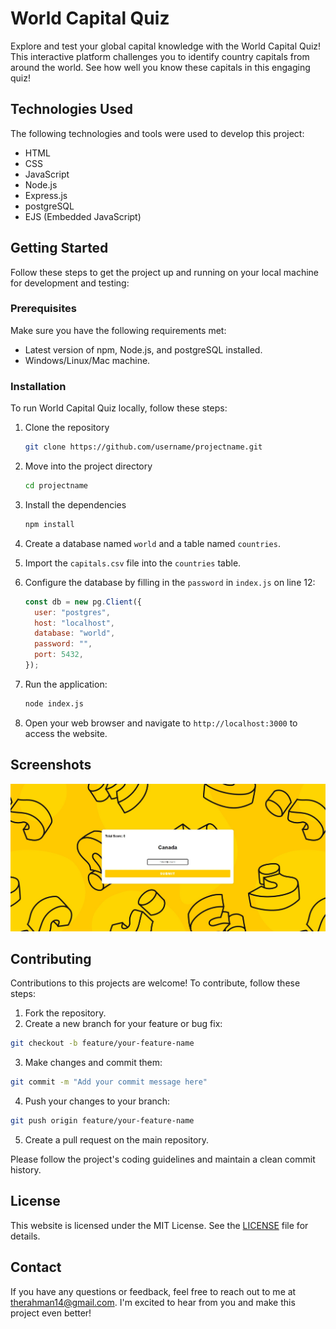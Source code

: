 # World Capital Quiz

Explore and test your global capital knowledge with the World Capital Quiz! This interactive platform challenges you to identify country capitals from around the world. See how well you know these capitals in this engaging quiz!

## Technologies Used

The following technologies and tools were used to develop this project:

- HTML
- CSS
- JavaScript
- Node.js
- Express.js
- postgreSQL
- EJS (Embedded JavaScript)

## Getting Started

Follow these steps to get the project up and running on your local machine for development and testing:

### Prerequisites

Make sure you have the following requirements met:

- Latest version of npm, Node.js, and postgreSQL installed.
- Windows/Linux/Mac machine.

### Installation

To run World Capital Quiz locally, follow these steps:

1. Clone the repository

   ```bash
   git clone https://github.com/username/projectname.git
   ```

2. Move into the project directory

   ```bash
   cd projectname
   ```

3. Install the dependencies

   ```bash
   npm install
   ```

4. Create a database named `world` and a table named `countries`.

5. Import the `capitals.csv` file into the `countries` table.

6. Configure the database by filling in the `password` in `index.js` on line 12:

   ```javascript
   const db = new pg.Client({
     user: "postgres",
     host: "localhost",
     database: "world",
     password: "",
     port: 5432,
   });
   ```

7. Run the application:

   ```bash
   node index.js
   ```

8. Open your web browser and navigate to `http://localhost:3000` to access the website.

## Screenshots

![Home Page](./public/images/Homepage.jpg)

## Contributing

Contributions to this projects are welcome! To contribute, follow these steps:

1. Fork the repository.
2. Create a new branch for your feature or bug fix:

```bash
git checkout -b feature/your-feature-name
```

3. Make changes and commit them:

```bash
git commit -m "Add your commit message here"
```

4. Push your changes to your branch:

```bash
git push origin feature/your-feature-name
```

5. Create a pull request on the main repository.

Please follow the project's coding guidelines and maintain a clean commit history.

## License

This website is licensed under the MIT License. See the [LICENSE](LICENSE) file for details.

## Contact

If you have any questions or feedback, feel free to reach out to me at therahman14@gmail.com. I'm excited to hear from you and make this project even better!
